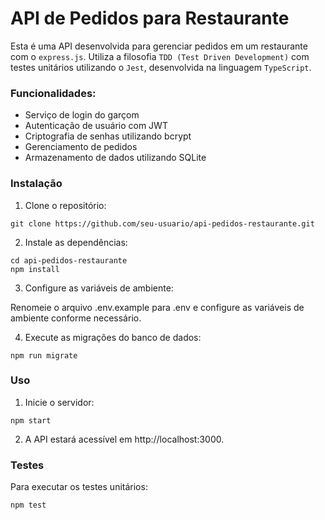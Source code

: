 # API de Pedidos para Restaurante

Esta é uma API desenvolvida para gerenciar pedidos em um restaurante com o `express.js`. Utiliza a filosofia `TDD (Test Driven Development)` com testes unitários utilizando o `Jest`, desenvolvida na linguagem `TypeScript`.

### Funcionalidades:

* Serviço de login do garçom
* Autenticação de usuário com JWT
* Criptografia de senhas utilizando bcrypt
* Gerenciamento de pedidos
* Armazenamento de dados utilizando SQLite

### Instalação

1. Clone o repositório:
```
git clone https://github.com/seu-usuario/api-pedidos-restaurante.git
```

2. Instale as dependências:
```
cd api-pedidos-restaurante
npm install
```

3. Configure as variáveis de ambiente:

Renomeie o arquivo .env.example para .env e configure as variáveis de ambiente conforme necessário.

4. Execute as migrações do banco de dados:

```
npm run migrate
```

### Uso

1. Inicie o servidor:

```
npm start
```

2. A API estará acessível em http://localhost:3000.


### Testes

Para executar os testes unitários:

```
npm test
```